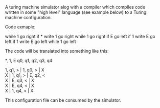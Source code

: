 A turing machine simulator alog with a compiler which compiles code written in some "high level" language (see example below) to a Turing machine configuration.

Code exmaple: 

while 1
    go right
if *
    write 1
    go right
while 1
    go right
if E
    go left
if 1
    write E
    go left
if 1
    write E
    go left
while 1
    go left

The code will be translated into something like this:

*, 1, E
q0, q1, q2, q3, q4


 1, q1, >	 | 1, q0, >	 |	X	 
	X	 | 1, q1, >	 | E, q2, <	 
	X	 | E, q3, <	 |	X	 
	X	 | E, q4, <	 |	X	 
	X	 | 1, q4, <	 |	X	

This configuration file can be consumed by the simulator.

